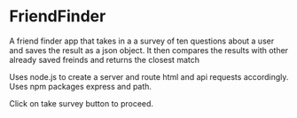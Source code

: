 # FriendFinder

A friend finder app that takes in a a survey of ten questions about a user and saves the result as a json object. It then compares the results with other already saved freinds and returns the closest match

Uses node.js to create a server and route html and api requests accordingly. Uses npm packages express and path.

Click on take survey button to proceed.
